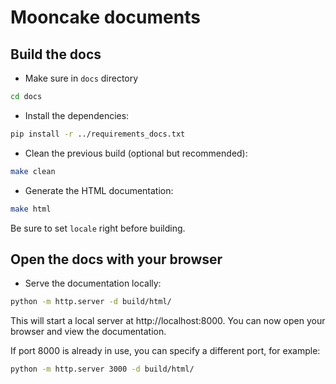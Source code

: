 # Mooncake documents

## Build the docs

- Make sure in `docs` directory

```bash
cd docs
```

- Install the dependencies:

```bash
pip install -r ../requirements_docs.txt
```

- Clean the previous build (optional but recommended):

```bash
make clean
```

- Generate the HTML documentation:

```bash
make html
```

Be sure to set `locale` right before building.

## Open the docs with your browser

- Serve the documentation locally:

```bash
python -m http.server -d build/html/
```

This will start a local server at http://localhost:8000. You can now open your browser and view the documentation.

If port 8000 is already in use, you can specify a different port, for example:

```bash
python -m http.server 3000 -d build/html/
```
